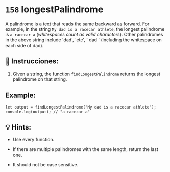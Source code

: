 # `158` longestPalindrome

A palindrome is a text that reads the same backward as forward. For example, in the string `My dad is a racecar athlete`, the longest palindrome is `a racecar a` (*whitespaces count as valid characters*). Other palindromes in the above string include 'dad', 'ete', ' dad ' (including the whitespace on each side of dad).

## 📝 Instrucciones:

1. Given a string, the function `findLongestPalindrome` returns the longest palindrome on that string.

## Example:

```
let output = findLongestPalindrome("My dad is a racecar athlete");
console.log(output); // "a racecar a"
```

## 💡 Hints:

+ Use every function.

+ If there are multiple palindromes with the same length, return the last one. 

+ It should not be case sensitive.
